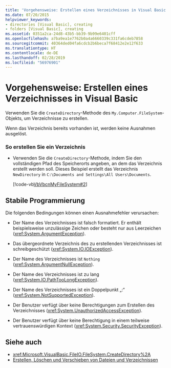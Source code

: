```yaml
---
title: 'Vorgehensweise: Erstellen eines Verzeichnisses in Visual Basic'
ms.date: 07/20/2015
helpviewer_keywords:
- directories [Visual Basic], creating
- folders [Visual Basic], creating
ms.assetid: 0351a2ca-24d8-43b5-bb39-9b99e6401cff
ms.openlocfilehash: a7ba9ea1e7762b0a4a6660339c331fa6cdeb7858
ms.sourcegitcommit: 40364ded04fa6cdcb2b6beca7f68412e2e12f633
ms.translationtype: HT
ms.contentlocale: de-DE
ms.lasthandoff: 02/28/2019
ms.locfileid: "56976901"
---
```

# <a name="how-to-create-a-directory-in-visual-basic"></a>Vorgehensweise: Erstellen eines Verzeichnisses in Visual Basic
Verwenden Sie die `CreateDirectory`-Methode des `My.Computer.FileSystem`-Objekts, um Verzeichnisse zu erstellen.  
  
 Wenn das Verzeichnis bereits vorhanden ist, werden keine Ausnahmen ausgelöst.  
  
### <a name="to-create-a-directory"></a>So erstellen Sie ein Verzeichnis  
  
-   Verwenden Sie die `CreateDirectory`-Methode, indem Sie den vollständigen Pfad des Speicherorts angeben, an dem das Verzeichnis erstellt werden soll. Dieses Beispiel erstellt das Verzeichnis `NewDirectory` in `C:\Documents and Settings\All Users\Documents`.  
  
     [!code-vb[VbVbcnMyFileSystem#2](~/samples/snippets/visualbasic/VS_Snippets_VBCSharp/VbVbcnMyFileSystem/VB/Class1.vb#2)]  
  
## <a name="robust-programming"></a>Stabile Programmierung  
 Die folgenden Bedingungen können einen Ausnahmefehler verursachen:  
  
-   Der Name des Verzeichnisses ist falsch formatiert. Er enthält beispielsweise unzulässige Zeichen oder besteht nur aus Leerzeichen (<xref:System.ArgumentException>).  
  
-   Das übergeordnete Verzeichnis des zu erstellenden Verzeichnisses ist schreibgeschützt (<xref:System.IO.IOException>).  
  
-   Der Name des Verzeichnisses ist `Nothing` (<xref:System.ArgumentNullException>).  
  
-   Der Name des Verzeichnisses ist zu lang (<xref:System.IO.PathTooLongException>).  
  
-   Der Name des Verzeichnisses ist ein Doppelpunkt „:“ (<xref:System.NotSupportedException>).  
  
-   Der Benutzer verfügt über keine Berechtigungen zum Erstellen des Verzeichnisses (<xref:System.UnauthorizedAccessException>).  
  
-   Der Benutzer verfügt über keine Berechtigung in einem teilweise vertrauenswürdigen Kontext (<xref:System.Security.SecurityException>).  
  
## <a name="see-also"></a>Siehe auch
- <xref:Microsoft.VisualBasic.FileIO.FileSystem.CreateDirectory%2A>
- [Erstellen, Löschen und Verschieben von Dateien und Verzeichnissen](../../../../visual-basic/developing-apps/programming/drives-directories-files/creating-deleting-and-moving-files-and-directories.md)
